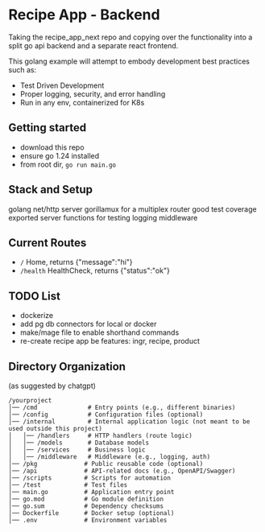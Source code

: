# Recipe App - Backend
Taking the recipe_app_next repo and copying over the functionality into a split go api backend and a separate react frontend.

This golang example will attempt to embody development best practices such as:
- Test Driven Development
- Proper logging, security, and error handling
- Run in any env, containerized for K8s

## Getting started
- download this repo
- ensure go 1.24 installed
- from root dir, `go run main.go`

## Stack and Setup
golang net/http server
gorillamux for a multiplex router
good test coverage
exported server functions for testing
logging middleware

## Current Routes
- `/` Home, returns {"message":"hi"}
- `/health` HealthCheck, returns {"status":"ok"}

## TODO List
- dockerize
- add pg db connectors for local or docker
- make/mage file to enable shorthand commands
- re-create recipe app be features: ingr, recipe, product


## Directory Organization
(as suggested by chatgpt)

```
/yourproject
│── /cmd              # Entry points (e.g., different binaries)
│── /config           # Configuration files (optional)
│── /internal         # Internal application logic (not meant to be used outside this project)
│   │── /handlers     # HTTP handlers (route logic)
│   │── /models       # Database models
│   │── /services     # Business logic
│   │── /middleware   # Middleware (e.g., logging, auth)
│── /pkg             # Public reusable code (optional)
│── /api             # API-related docs (e.g., OpenAPI/Swagger)
│── /scripts         # Scripts for automation
│── /test            # Test files
│── main.go          # Application entry point
│── go.mod           # Go module definition
│── go.sum           # Dependency checksums
│── Dockerfile       # Docker setup (optional)
│── .env             # Environment variables
```

